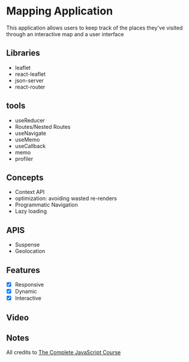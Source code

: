 # Mapping Application
This application allows users to keep track of the places they've visited through an interactive map and a user interface

## Libraries
- leaflet
- react-leaflet
- json-server
- react-router

## tools
- useReducer
- Routes/Nested Routes
- useNavigate
- useMemo
- useCallback
- memo
- profiler

## Concepts
- Context API
- optimization: avoiding wasted re-renders
- Programmatic Navigation
- Lazy loading

## APIS
- Suspense 
- Geolocation

## Features
- [x] Responsive
- [x] Dynamic
- [x] Interactive

## Video


## Notes
All credits to <a href="https://www.udemy.com/course/the-complete-javascript-course/?couponCode=24T7MT123024">The Complete JavaScript Course 
